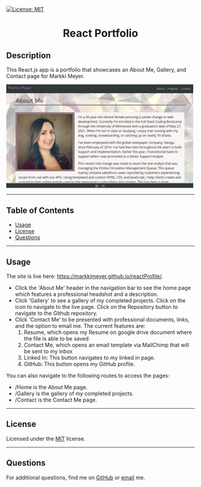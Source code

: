 [![License: MIT](https://img.shields.io/badge/License-MIT-yellow.svg)](https://opensource.org/licenses/MIT)



# <div align ='center'> **React Portfolio** </div>
 

## Description
This React.js app is a portfolio that showcases an About Me, Gallery, and Contact page for Markki Meyer. 

<div align ='left'><img src="./Images/homepageRP.jpg" alt="homepage" width="500"></div>

-----  
## Table of Contents

* [Usage](#usage)
* [License](#license)
* [Questions](#questions)

----- 
## Usage
The site is live here: https://markkimeyer.github.io/reactProfile/.

<ul>
<li>Click the 'About Me' header in the navigation bar to see the home page which features a professional headshot and a description. </li>
<li>Click 'Gallery' to see a gallery of my completed projects. Click on the icon to navigate to the live page. Click on the Repository button to navigate to the Github repository.  </li>
<li>Click 'Contact Me' to be presented with professional documents, links, and the option to email me. The current features are: 
<ol>
<li>Resume, which opens my Resume on google drive document where the file is able to be saved</li>
<li> Contact Me, which opens an email template via MailChimp that will be sent to my inbox</li>
<li>Linked In: This button navigates to my linked in page.</li>
<li> GitHub: This button opens my GitHub profile. </li>
</ul>


You can also navigate to the following routes to access the pages: 
<ul>
<li>/Home is the About Me page. </li>
<li>/Gallery is the gallery of my completed projects. </li>
<li>/Contact is the Contact Me page. </li>
</ul>


----- 

  ## License
  Licensed under the [MIT](https://spdx.org/licenses/MIT.html) license.
  
----- 

## Questions
For additional questions, find me on [GitHub](https://github.com/athear) or [email](markkimeyer@gmail.com) me. 
